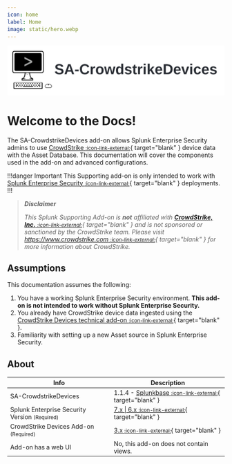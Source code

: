 ```yaml
---
icon: home
label: Home
image: static/hero.webp
---
```


![](static/hero.webp)

# Welcome to the Docs!

The SA-CrowdstrikeDevices add-on allows Splunk Enterprise Security admins to use [CrowdStrike <small>:icon-link-external:</small>][crowdstrike]{ target="blank" } device data with the Asset Database. This documentation will cover the components used in the add-on and advanced configurations. 

!!!danger Important
This Supporting add-on is only intended to work with [Splunk Enterprise Security <small>:icon-link-external:</small>](https://splunkbase.splunk.com/app/263){ target="blank" } deployments.
!!!

> __*Disclaimer*__
> 
> *This Splunk Supporting Add-on is __not__ affiliated with [__CrowdStrike, Inc.__ <small>:icon-link-external:</small>][crowdstrike]{ target="blank" } and is not sponsored or sanctioned by the CrowdStrike team. Please visit [https://www.crowdstrike.com <small>:icon-link-external:</small>][crowdstrike]{ target="blank" } for more information about CrowdStrike.*

## Assumptions

This documentation assumes the following:

1. You have a working Splunk Enterprise Security environment. __This add-on is not intended to work without Splunk Enterprise Security.__
2. You already have CrowdStrike device data ingested using the [CrowdStrike Devices technical add-on <small>:icon-link-external:</small>](https://splunkbase.splunk.com/app/5570){ target="blank" }.
3. Familiarity with setting up a new Asset source in Splunk Enterprise Security.

## About

Info | Description
------|----------
SA-CrowdstrikeDevices | 1.1.4 - [Splunkbase <small>:icon-link-external:</small>](https://splunkbase.splunk.com/app/6573){ target="blank" } 
Splunk Enterprise Security Version <small>(Required)</small> | [7.x \| 6.x <small>:icon-link-external:</small>](https://splunkbase.splunk.com/app/263){ target="blank" }
CrowdStrike Devices Add-on <small>(Required)</small> | [3.x <small>:icon-link-external:</small>](https://splunkbase.splunk.com/app/5570){ target="blank" }
Add-on has a web UI | No, this add-on does not contain views.

[crowdstrike]: https://www.crowdstrike.com
